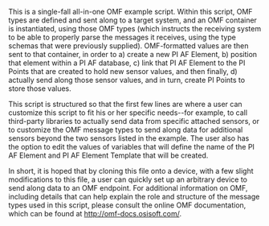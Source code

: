 This is a single-fall all-in-one OMF example script.  Within this script, OMF types are defined and sent along to a target system, and an OMF container is instantiated, using those OMF types (which instructs the receiving system to be able to properly parse the messages it receives, using the type schemas that were previously supplied).  OMF-formatted values are then sent to that container, in order to a) create a new PI AF Element, b) position that element within a PI AF database, c) link that PI AF Element to the PI Points that are created to hold new sensor values, and then finally, d) actually send along those sensor values, and in turn, create PI Points to store those values.  

This script is structured so that the first few lines are where a user can customize this script to fit his or her specific needs--for example, to call third-party libraries to actually send data from specific attached sensors, or to customize the OMF message types to send along data for additional sensors beyond the two sensors listed in the example.  The user also has the option to edit the values of variables that will define the name of the PI AF Element and PI AF Element Template that will be created.  

In short, it is hoped that by cloning this file onto a device, with a few slight modifications to this file, a user can quickly set up an arbitrary device to send along data to an OMF endpoint.  For additional information on OMF, including details that can help explain the role and structure of the message types used in this script, please consult the online OMF documentation, which can be found at http://omf-docs.osisoft.com/.
